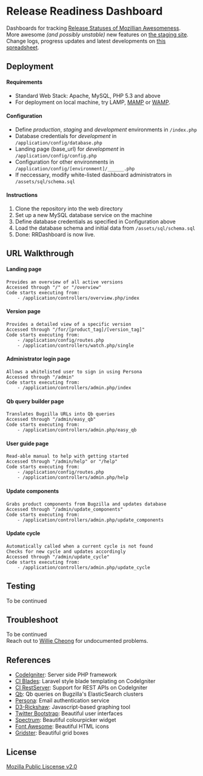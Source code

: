 # Release Readiness Dashboard
Dashboards for tracking [Release Statuses of Mozillian Awesomeness](https://release-dash.paas.allizom.org).<br>
More awesome *(and possibly unstable)* new features on [the staging site](http://release-dash.williecheong.com).<br>
Change logs, progress updates and latest developments on [this spreadsheet](https://docs.google.com/spreadsheet/ccc?key=0ApNDjYXWm5JndDFwLWVlM1BPR3dBdjE1ZVdfWlBwR1E&usp=sharing).


## Deployment        
#### Requirements
- Standard Web Stack: Apache, MySQL, PHP 5.3 and above
- For deployment on local machine, try LAMP, [MAMP](http://www.mamp.info/en/downloads/) or [WAMP](http://www.wampserver.com/en/). 

#### Configuration
- Define *production*, *staging* and *development* environments in `/index.php`
- Database credentials for *development* in `/application/config/database.php`
- Landing page (base_url) for *development* in `/application/config/config.php`
- Configuration for other environments in `/application/config/[environment]/______.php`
- If neccessary, modify white-listed dashboard administrators in `/assets/sql/schema.sql`

#### Instructions
1. Clone the repository into the web directory
2. Set up a new MySQL database service on the machine
3. Define database credentials as specified in Configuration above
4. Load the database schema and initial data from `/assets/sql/schema.sql`
5. Done: RRDashboard is now live.


## URL Walkthrough
#### Landing page
    Provides an overview of all active versions
    Accessed through "/" or "/overview" 
    Code starts executing from: 
        - /application/controllers/overview.php/index

#### Version page
    Provides a detailed view of a specific version
    Accessed through "/for/[product_tag]/[version_tag]"
    Code starts executing from:
        - /application/config/routes.php
        - /application/controllers/watch.php/single

#### Administrator login page
    Allows a whitelisted user to sign in using Persona
    Accessed through "/admin"
    Code starts executing from:
        - /application/controllers/admin.php/index

#### Qb query builder page
    Translates Bugzilla URLs into Qb queries
    Accessed through "/admin/easy_qb"
    Code starts executing from:
        - /application/controllers/admin.php/easy_qb

#### User guide page
    Read-able manual to help with getting started
    Accessed through "/admin/help" or "/help"
    Code starts executing from:
        - /application/config/routes.php
        - /application/controllers/admin.php/help

#### Update components
    Grabs product components from Bugzilla and updates database
    Accessed through "/admin/update_components"
    Code starts executing from:
        - /application/controllers/admin.php/update_components

#### Update cycle
    Automatically called when a current cycle is not found
    Checks for new cycle and updates accordingly
    Accessed through "/admin/update_cycle"
    Code starts executing from:
        - /application/controllers/admin.php/update_cycle


## Testing
To be continued


## Troubleshoot
To be continued<br>
Reach out to [Willie Cheong](http://williecheong.com) for undocumented problems.


## References
- [CodeIgniter](http://ellislab.com/codeigniter): Server side PHP framework
- [CI Blades](https://github.com/laperla/codeigniter-Blade): Laravel style blade templating on CodeIgniter
- [CI RestServer](https://github.com/philsturgeon/codeigniter-restserver): Support for REST APIs on CodeIgniter
- [Qb](https://github.com/klahnakoski/qb): Qb queries on Bugzilla's ElasticSearch clusters
- [Persona](https://developer.mozilla.org/en-US/Persona): Email authentication service
- [D3-Rickshaw](http://code.shutterstock.com/rickshaw/): Javascript-based graphing tool
- [Twitter Bootstrap](http://getbootstrap.com/getting-started/): Beautiful user interfaces
- [Spectrum](http://bgrins.github.io/spectrum/): Beautiful colourpicker widget
- [Font Awesome](http://fontawesome.io/): Beautiful HTML icons
- [Gridster](http://gridster.net/): Beautiful grid boxes


## License
[Mozilla Public Liscense v2.0](LICENSE)
